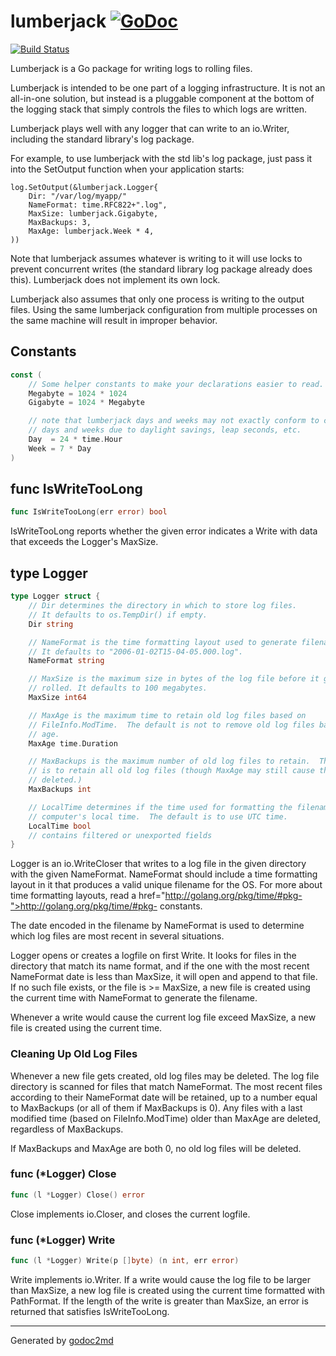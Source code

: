
# lumberjack  [![GoDoc](https://godoc.org/github.com/natefinch/lumberjack?status.png)](https://godoc.org/github.com/natefinch/lumberjack)

[![Build Status](https://travis-ci.org/natefinch/lumberjack.png)](https://travis-ci.org/natefinch/lumberjack)

Lumberjack is a Go package for writing logs to rolling files.

Lumberjack is intended to be one part of a logging infrastructure.
It is not an all-in-one solution, but instead is a pluggable
component at the bottom of the logging stack that simply controls the files
to which logs are written.

Lumberjack plays well with any logger that can write to an io.Writer,
including the standard library's log package.

For example, to use lumberjack with the std lib's log package, just pass it
into the SetOutput function when your application starts:


	log.SetOutput(&lumberjack.Logger{
	    Dir: "/var/log/myapp/"
	    NameFormat: time.RFC822+".log",
	    MaxSize: lumberjack.Gigabyte,
	    MaxBackups: 3,
	    MaxAge: lumberjack.Week * 4,
	))

Note that lumberjack assumes whatever is writing to it will use locks to prevent
concurrent writes (the standard library log package already does this).
Lumberjack does not implement its own lock.

Lumberjack also assumes that only one process is writing to the output files.
Using the same lumberjack configuration from multiple processes on the same
machine will result in improper behavior.




## Constants
``` go
const (
    // Some helper constants to make your declarations easier to read.
    Megabyte = 1024 * 1024
    Gigabyte = 1024 * Megabyte

    // note that lumberjack days and weeks may not exactly conform to calendar
    // days and weeks due to daylight savings, leap seconds, etc.
    Day  = 24 * time.Hour
    Week = 7 * Day
)
```


## func IsWriteTooLong
``` go
func IsWriteTooLong(err error) bool
```
IsWriteTooLong reports whether the given error indicates a Write with data that 
exceeds the Logger's MaxSize.



## type Logger
``` go
type Logger struct {
    // Dir determines the directory in which to store log files.
    // It defaults to os.TempDir() if empty.
    Dir string

    // NameFormat is the time formatting layout used to generate filenames.
    // It defaults to "2006-01-02T15-04-05.000.log".
    NameFormat string

    // MaxSize is the maximum size in bytes of the log file before it gets
    // rolled. It defaults to 100 megabytes.
    MaxSize int64

    // MaxAge is the maximum time to retain old log files based on
    // FileInfo.ModTime.  The default is not to remove old log files based on
    // age.
    MaxAge time.Duration

    // MaxBackups is the maximum number of old log files to retain.  The default
    // is to retain all old log files (though MaxAge may still cause them to get
    // deleted.)
    MaxBackups int

    // LocalTime determines if the time used for formatting the filename is the
    // computer's local time.  The default is to use UTC time.
    LocalTime bool
    // contains filtered or unexported fields
}
```
Logger is an io.WriteCloser that writes to a log file in the given directory
with the given NameFormat.  NameFormat should include a time formatting
layout in it that produces a valid unique filename for the OS.  For more
about time formatting layouts, read a href="http://golang.org/pkg/time/#pkg-">http://golang.org/pkg/time/#pkg-</a>
constants.

The date encoded in the filename by NameFormat is used to determine which log
files are most recent in several situations.

Logger opens or creates a logfile on first Write.  It looks for files in the
directory that match its name format, and if the one with the most recent
NameFormat date is less than MaxSize, it will open and append to that file.
If no such file exists, or the file is >= MaxSize, a new file is created
using the current time with NameFormat to generate the filename.

Whenever a write would cause the current log file exceed MaxSize, a new file
is created using the current time.

### Cleaning Up Old Log Files
Whenever a new file gets created, old log files may be deleted.  The log file
directory is scanned for files that match NameFormat.  The most recent files
according to their NameFormat date will be retained, up to a number equal to
MaxBackups (or all of them if MaxBackups is 0).  Any files with a last
modified time (based on FileInfo.ModTime) older than MaxAge are deleted,
regardless of MaxBackups.

If MaxBackups and MaxAge are both 0, no old log files will be deleted.











### func (\*Logger) Close
``` go
func (l *Logger) Close() error
```
Close implements io.Closer, and closes the current logfile.



### func (\*Logger) Write
``` go
func (l *Logger) Write(p []byte) (n int, err error)
```
Write implements io.Writer.  If a write would cause the log file to be larger
than MaxSize, a new log file is created using the current time formatted with
PathFormat.  If the length of the write is greater than MaxSize, an error is
returned that satisfies IsWriteTooLong.









- - -
Generated by [godoc2md](http://godoc.org/github.com/davecheney/godoc2md)

